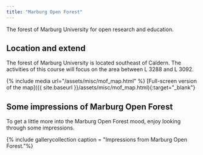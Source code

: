 ```yaml
---
title: "Marburg Open Forest"
---
```


The forest of Marburg University for open research and education.

## Location and extend
The forest of Marburg University is located southeast of Caldern. The activities of this course will focus on the area between L 3288 and L 3092.


{% include media url="/assets/misc/mof_map.html" %}
[Full-screen version of the map]({{ site.baseurl }}/assets/misc/mof_map.html){:target="_blank"}

## Some impressions of Marburg Open Forest
To get a little more into the Marburg Open Forest mood, enjoy looking through some impressions.

{% include gallerycollection caption = "Impressions from Marburg Open Forest."%}


